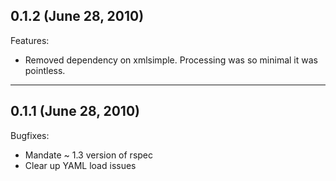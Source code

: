 ## 0.1.2 (June 28, 2010)

Features:

  - Removed dependency on xmlsimple. Processing was so minimal it was pointless.
  
---
## 0.1.1 (June 28, 2010)

Bugfixes:

  - Mandate ~ 1.3 version of rspec
  - Clear up YAML load issues